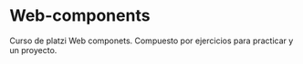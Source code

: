 # Web-components
Curso de platzi Web componets. 
Compuesto por ejercicios para practicar y un proyecto. 

